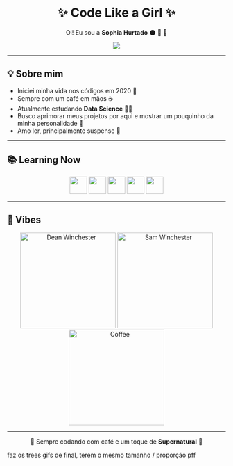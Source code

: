 <h1 align="center">✨ Code Like a Girl ✨</h1>

<p align="center">
Oi! Eu sou a <b>Sophia Hurtado</b> 🌑 💙 💖
</p>

<p align="center">
  <!-- Mulher programando -->
<img src= "https://media3.giphy.com/media/v1.Y2lkPTc5MGI3NjExMDBvcmdiajYxeW96ZXZlYmxvbzE0enU3dzRldTY5MWI2c25scjBtZSZlcD12MV9pbnRlcm5hbF9naWZfYnlfaWQmY3Q9Zw/L1R1tvI9svkIWwpVYr/giphy.gif"/>
</p>

---

## 💡 Sobre mim

- Iniciei minha vida nos códigos em 2020 📘  
- Sempre com um café em mãos ☕  
- Atualmente estudando **Data Science** 👩‍💻  
- Busco aprimorar meus projetos por aqui e mostrar um pouquinho da minha personalidade 🌈  
- Amo ler, principalmente suspense 🥸  

---

## 📚 Learning Now

<p align="center">
  <img height="40" src="https://cdn.jsdelivr.net/gh/devicons/devicon/icons/html5/html5-original.svg"/>
  <img height="40" src="https://cdn.jsdelivr.net/gh/devicons/devicon/icons/css3/css3-original.svg"/>
  <img height="40" src="https://cdn.jsdelivr.net/gh/devicons/devicon/icons/javascript/javascript-original.svg"/>
  <img height="40" src="https://cdn.jsdelivr.net/gh/devicons/devicon/icons/python/python-original.svg"/>
  <img height="40" src="https://cdn.jsdelivr.net/gh/devicons/devicon/icons/nextjs/nextjs-original.svg"/>
</p>

---

## 🔮 Vibes

<p align="center">
  <!-- Dean Winchester -->
  <img src="https://media.giphy.com/media/v1.Y2lkPWVjZjA1ZTQ3a2NiM3h5a2YxN29sNDZwN3c4dDlhb3A3MTZvMnRtaGszZ25zems4NiZlcD12MV9naWZzX3NlYXJjaCZjdD1n/JlVkLKuxRSvLy/giphy.gif" width="220px" alt="Dean Winchester"/>

  <!-- CODE -->
  <img src="https://media.giphy.com/media/v1.Y2lkPWVjZjA1ZTQ3Y2lkOXRtMnBrYjVnZnlsOTRhamNzNnIxYmhvaGJodWZubTJpZm92YSZlcD12MV9naWZzX3NlYXJjaCZjdD1n/kanka5wfr3BxGpLRQu/giphy.gif" width="220px" alt="Sam Winchester"/>

 
  <!-- Coffee -->
  <img src="https://media.giphy.com/media/v1.Y2lkPWVjZjA1ZTQ3c284d28zN3Jkd3RvcG91eGdqMGxmODMxenQ4Y2drODE3ampzMXF5ZSZlcD12MV9naWZzX3NlYXJjaCZjdD1n/687qS11pXwjCM/giphy.gif" width="220px" alt="Coffee"/>
</p>

---

<p align="center">💜 Sempre codando com café e um toque de <b>Supernatural</b> 💜</p> faz os trees gifs de final, terem o mesmo tamanho / proporção pff
